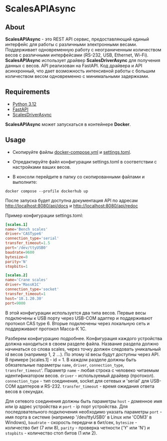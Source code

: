 # ScalesAPIAsync
## About
**ScalesAPIAsync** - это REST API сервис, предоставляющий единый интерфейс для работы с различными электронными весами. 
Поддерживает одновременную работу с неограниченным количеством весов с различными интерфейсами 
(RS-232, USB, Ethernet, Wi-Fi). **ScalesAPIAsync** использует драйвер **ScalesDriverAsync** для получения данных с весов. 
API реализован на FastAPI. Код драйвера и API асинхронный, что дает возможность интенсивной работы с большим 
количеством весом одновременно с минимальными задержками. 

## Requirements
- [Python 3.12](https://www.python.org/)
- [FastAPI](https://fastapi.tiangolo.com/)
- [ScalesDriverAsync](https://pypi.org/project/scales-driver-async/)

**ScalesAPIAsync** может запускаться в контейнере **Docker**.

## Usage
- Скопируйте файлы [docker-compose.yml](https://github.com/kr-aleksey/ScalesAPIAsync/blob/master/infra_scales_api_async/docker-compose.yml) 
и [settings.toml](https://github.com/kr-aleksey/ScalesAPIAsync/blob/master/infra_scales_api_async/settings.toml).

- Отредактируйте файл конфигурации settings.toml в соответствии с настройками ваших весов.

- В консоли перейдите в папку со скопированными файлами и выполните: 
```
docker compose --profile dockerhub up
```
После запуска будет доступна документация API по адресам [http://localhost:8080/api/docs]() и 
[http://localhost:8080/api/redoc]()

Пример конфигурации settings.toml:
```toml
[scales.1]
name='Bench scales'
driver='CASType6'
connection_type='serial'
transfer_timeout=1.5
port='/dev/ttyUSB0'
baudrate=9600
bytesize=8
parity='N'
stopbits=1

[scales.2]
name='Crane scales'
driver='MassK1C'
connection_type='socket'
transfer_timeout=1
host='10.1.20.30'
port=9000
```
В этой конфигурации используется два типа весов. Первые весы подключены к USB порту через USB-COM адаптер и 
поддерживают протокол CAS type 6. Вторые подключены через локальную сеть и поддерживают протокол Масса-К 1С.

Разберем конфигурацию подробнее. Конфигурация каждого устройства должна находиться в своем разделе файла. Название
раздела должно начинаться со слова scales, через точку должен следовать уникальный id весов (например 1, 2 ...). По 
этому id весы будут доступны через API. В примере [scales.1] - id = 1. В каждом разделе должны быть обязательные 
параметры `name`, `driver`, `connection_type`, `transfer_timeout`'. Параметр `name` - любая строка с человеко читаемым 
идентификатором весов. `driver` - используемый драйвер (протокол). `connection_type` - тип соединения, socket для 
сетевых и 'serial' для USB-COM адаптеров и RS-232. `transfer_timeout` - время ожидания ответа весов в секундах.

Для сетевого соединения должны быть параметры `host` - доменное имя или ip адрес устройства и `port` - ip порт 
устройства. Для последовательного подключения необходимо указать параметры `port` - имя порта в системе (например 
'/dev/ttyUSB0' в Linux или 'COM3' в Windows), `baudrate` - скорость передачи в бит/сек, `bytesize` - количество 
бит (7 или 8), `parity` - проверка четности ('Y' или 'N') и `stopbits` - количество стоп битов (1 или 2).

